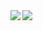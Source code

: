 <a href="https://github.com/anuraghazra/github-readme-stats">
  <img align="left" src="https://github-readme-stats.vercel.app/api?username=haruki0409&count_private=true&show_icons=true&theme=tokyonight" />
</a>
<a href="https://github.com/anuraghazra/github-readme-stats">
  <img align="left" src="https://github-readme-stats.vercel.app/api/top-langs/?username=haruki0409&layout=compact&theme=tokyonight" />
</a>
